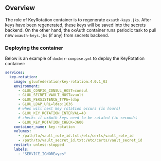 ## Overview

The role of KeyRotation container is to regenerate `oxauth-keys.jks`. After keys have been regenerated, these keys will be saved into the secrets backend. On the other hand, the oxAuth container runs periodic task to pull new `oxauth-keys.jks` (if any) from secrets backend.

### Deploying the container

Below is an example of `docker-compose.yml` to deploy the KeyRotation container:

```yaml
services:
  key-rotation:
    image: gluufederation/key-rotation:4.0.1_03
    environment:
      - GLUU_CONFIG_CONSUL_HOST=consul
      - GLUU_SECRET_VAULT_HOST=vault
      - GLUU_PERSISTENCE_TYPE=ldap
      - GLUU_LDAP_URL=ldap:1636
      # when will next key rotation occurs (in hours)
      - GLUU_KEY_ROTATION_INTERVAL=48
      # checks if oxAuth keys need to be rotated (in seconds)
      - GLUU_KEY_ROTATION_CHECK=3600
    container_name: key-rotation
    volumes:
      - /path/to/vault_role_id.txt:/etc/certs/vault_role_id
      - /path/to/vault_secret_id.txt:/etc/certs/vault_secret_id
    restart: unless-stopped
    labels:
      - "SERVICE_IGNORE=yes"
```
